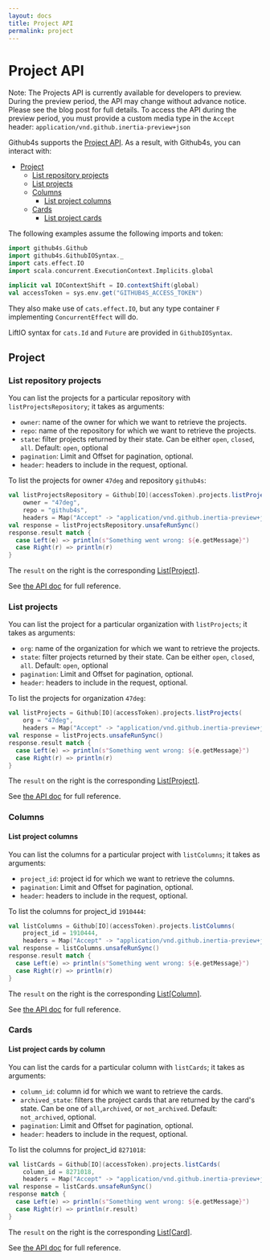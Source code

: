 ```yaml
---
layout: docs
title: Project API
permalink: project
---
```

 
# Project API

Note: The Projects API is currently available for developers to preview. During the preview period,
the API may change without advance notice. Please see the blog post for full details. To access the
API during the preview period, you must provide a custom media type in the `Accept` header:
 `application/vnd.github.inertia-preview+json`

Github4s supports the [Project API](https://developer.github.com/v3/projects/). As a result,
with Github4s, you can interact with:

- [Project](#project)
  - [List repository projects](#list-repository-projects)
  - [List projects](#list-projects)
  - [Columns](#columns)
    - [List project columns](#list-project-columns)
  - [Cards](#cards)
    - [List project cards](#list-project-cards-by-column)

The following examples assume the following imports and token:

```scala mdoc:silent
import github4s.Github
import github4s.GithubIOSyntax._
import cats.effect.IO
import scala.concurrent.ExecutionContext.Implicits.global

implicit val IOContextShift = IO.contextShift(global)
val accessToken = sys.env.get("GITHUB4S_ACCESS_TOKEN")
```

They also make use of `cats.effect.IO`, but any type container `F` implementing `ConcurrentEffect` will do.

LiftIO syntax for `cats.Id` and `Future` are provided in `GithubIOSyntax`.

## Project

### List repository projects

You can list the projects for a particular repository with `listProjectsRepository`; it takes as arguments:

- `owner`: name of the owner for which we want to retrieve the projects.
- `repo`: name of the repository for which we want to retrieve the projects.
- `state`: filter projects returned by their state. Can be either `open`, `closed`, `all`. Default: `open`, optional
- `pagination`: Limit and Offset for pagination, optional.
- `header`: headers to include in the request, optional.

To list the projects for owner `47deg` and repository `github4s`:

```scala mdoc:compile-only
val listProjectsRepository = Github[IO](accessToken).projects.listProjectsRepository(
    owner = "47deg",
    repo = "github4s",
    headers = Map("Accept" -> "application/vnd.github.inertia-preview+json"))
val response = listProjectsRepository.unsafeRunSync()
response.result match {
  case Left(e) => println(s"Something went wrong: ${e.getMessage}")
  case Right(r) => println(r)
}
```

The `result` on the right is the corresponding [List[Project]][project-scala].

See [the API doc](https://developer.github.com/v3/projects/#list-repository-projects) for full reference.

[project-scala]: https://github.com/47deg/github4s/blob/master/github4s/src/main/scala/github4s/domain/Project.scala


### List projects

You can list the project for a particular organization with `listProjects`; it takes as arguments:

- `org`: name of the organization for which we want to retrieve the projects.
- `state`: filter projects returned by their state. Can be either `open`, `closed`, `all`. Default: `open`, optional
- `pagination`: Limit and Offset for pagination, optional.
- `header`: headers to include in the request, optional.

To list the projects for organization `47deg`:

```scala mdoc:compile-only
val listProjects = Github[IO](accessToken).projects.listProjects(
    org = "47deg",
    headers = Map("Accept" -> "application/vnd.github.inertia-preview+json"))
val response = listProjects.unsafeRunSync()
response.result match {
  case Left(e) => println(s"Something went wrong: ${e.getMessage}")
  case Right(r) => println(r)
}
```

The `result` on the right is the corresponding [List[Project]][project-scala].

See [the API doc](https://developer.github.com/v3/projects/#list-organization-projects) for full reference.

[project-scala]: https://github.com/47deg/github4s/blob/master/github4s/src/main/scala/github4s/domain/Project.scala

### Columns

#### List project columns

You can list the columns for a particular project with `listColumns`; it takes as arguments:

- `project_id`: project id for which we want to retrieve the columns.
- `pagination`: Limit and Offset for pagination, optional.
- `header`: headers to include in the request, optional.

To list the columns for project_id `1910444`:

```scala mdoc:compile-only
val listColumns = Github[IO](accessToken).projects.listColumns(
    project_id = 1910444,
    headers = Map("Accept" -> "application/vnd.github.inertia-preview+json"))
val response = listColumns.unsafeRunSync()
response.result match {
  case Left(e) => println(s"Something went wrong: ${e.getMessage}")
  case Right(r) => println(r)
}
```

The `result` on the right is the corresponding [List[Column]][column-scala].

See [the API doc](https://developer.github.com/v3/projects/columns/#list-project-columns) for full reference.

[column-scala]: https://github.com/47deg/github4s/blob/master/github4s/src/main/scala/github4s/domain/Project.scala

### Cards

#### List project cards by column

You can list the cards for a particular column with `listCards`; it takes as arguments:

- `column_id`: column id for which we want to retrieve the cards.
- `archived_state`: filters the project cards that are returned by the card's state. 
Can be one of `all`,`archived`, or `not_archived`. Default: `not_archived`, optional.
- `pagination`: Limit and Offset for pagination, optional.
- `header`: headers to include in the request, optional.

To list the columns for project_id `8271018`:

```scala mdoc:compile-only
val listCards = Github[IO](accessToken).projects.listCards(
    column_id = 8271018,
    headers = Map("Accept" -> "application/vnd.github.inertia-preview+json"))
val response = listCards.unsafeRunSync()
response match {
  case Left(e) => println(s"Something went wrong: ${e.getMessage}")
  case Right(r) => println(r.result)
}
```

The `result` on the right is the corresponding [List[Card]][card-scala].

See [the API doc](https://developer.github.com/v3/projects/cards/#list-project-cards) for full reference.

[card-scala]: https://github.com/47deg/github4s/blob/master/github4s/src/main/scala/github4s/domain/Project.scala

